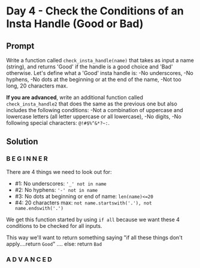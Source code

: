 # Day 4 - Check the Conditions of an Insta Handle (Good or Bad)

## Prompt

Write a function called `check_insta_handle(name)` that takes as input a name (string), and returns 'Good' if the handle is a good choice and 'Bad' otherwise. Let's define what a 'Good' insta handle is:
-No underscores,
-No hyphens,
-No dots at the beginning or at the end of the name,
-Not too long, 20 characters max.

**If you are advanced**, write an additional function called `check_insta_handle2` that does the same as the previous one but also includes the following conditions:
-Not a combination of uppercase and lowercase letters (all letter uppercase or all lowercase),
-No digits,
-No following special characters: `@!#$%^&*?~:`.

## Solution

### B E G I N N E R

There are 4 things we need to look out for:

   *  #1: No underscores: `'_' not in name`
   *  #2: No hyphens: `'-' not in name`
   *  #3: No dots at beginning or end of name: `len(name)<=20`
   *  #4: 20 characters max: `not name.startswith('.'), not name.endswith('.')`

We get this function started by using `if all` because we want these 4 conditions to be checked for all inputs.

This way we'll want to return something saying "if all these things don't apply....return `Good`" .... else: return `Bad`

### A D V A N C E D

